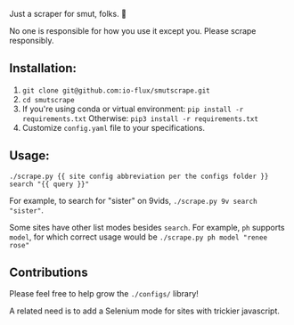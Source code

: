 Just a scraper for smut, folks. 🍆

No one is responsible for how you use it except you. Please scrape responsibly.

## Installation:
1. `git clone git@github.com:io-flux/smutscrape.git`
2. `cd smutscrape`
3. If you're using conda or virtual environment:
      `pip install -r requirements.txt`
   Otherwise:
      `pip3 install -r requirements.txt`
5. Customize `config.yaml` file to your specifications.

## Usage:
`./scrape.py {{ site config abbreviation per the configs folder }} search "{{ query }}"`

For example, to search for "sister" on 9vids, `./scrape.py 9v search "sister"`.

Some sites have other list modes besides `search`. For example, `ph` supports `model`, for which correct usage would be `./scrape.py ph model "renee rose"`

## Contributions

Please feel free to help grow the `./configs/` library!

A related need is to add a Selenium mode for sites with trickier javascript.
